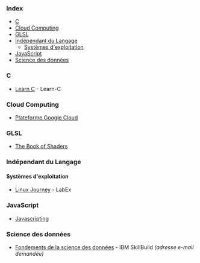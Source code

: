 ### Index

* [C](#c)
* [Cloud Computing](#cloud-computing)
* [GLSL](#glsl)
* [Indépendant du Langage](#indépendant-du-langage)
    * [Systèmes d'exploitation](#systèmes-dexploitation)
* [JavaScript](#javascript)
* [Science des données](#science-des-données)


### C

* [Learn C](https://www.learn-c.org/fr/) - Learn-C


### Cloud Computing

* [Plateforme Google Cloud](https://cloud.google.com/learn/training?hl=fr)


### GLSL

* [The Book of Shaders](https://thebookofshaders.com/?lan=fr)


### Indépendant du Langage


#### Systèmes d'exploitation

* [Linux Journey](https://labex.io/fr/linuxjourney) - LabEx


### JavaScript

* [Javascripting](https://github.com/sethvincent/javascripting)


### Science des données

* [Fondements de la science des données](https://skillsbuild.org/fr/students/course-catalog/data-science) - IBM SkillBuild *(adresse e-mail demandée)*

